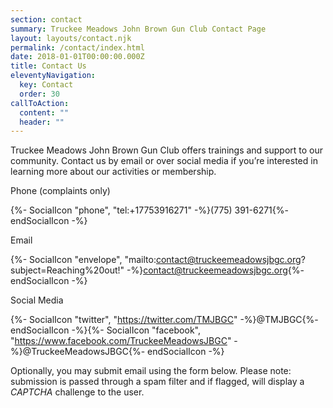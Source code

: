 ```yaml
---
section: contact
summary: Truckee Meadows John Brown Gun Club Contact Page
layout: layouts/contact.njk
permalink: /contact/index.html
date: 2018-01-01T00:00:00.000Z
title: Contact Us
eleventyNavigation:
  key: Contact
  order: 30
callToAction:
  content: ""
  header: ""
---
```

Truckee Meadows John Brown Gun Club offers trainings and support to our community. Contact us by email or over social media if you’re interested in learning more about our activities or membership.

<p class="text-lg pt-4"><span class="font-bold">Phone</span>&nbsp;<span class="text-gray-600 text-xs italic">(complaints only)</span></p>

{%- SocialIcon "phone", "tel:+17753916271" -%}(775) 391-6271{%- endSocialIcon -%}

<p class="text-lg font-bold pt-4">Email</p>

{%- SocialIcon "envelope", "mailto:contact@truckeemeadowsjbgc.org?subject=Reaching%20out!" -%}contact@truckeemeadowsjbgc.org{%- endSocialIcon -%}

<p class="text-lg font-bold pt-4">Social Media</p>

{%- SocialIcon "twitter", "https://twitter.com/TMJBGC" -%}@TMJBGC{%- endSocialIcon -%}{%- SocialIcon "facebook", "https://www.facebook.com/TruckeeMeadowsJBGC" -%}@TruckeeMeadowsJBGC{%- endSocialIcon -%}

<p class="pt-4">Optionally, you may submit email using the form below. <span class="font-bold">Please note:</span> submission is passed through a spam filter and if flagged, will display a <span style="font-style:italic;">CAPTCHA</span> challenge to the user.
</p>